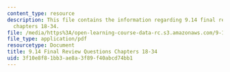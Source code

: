 ```yaml
---
content_type: resource
description: This file contains the information regarding 9.14 final review questions
  chapters 18-34.
file: /media/https%3A/open-learning-course-data-rc.s3.amazonaws.com/9-14-brain-structure-and-its-origins-spring-2014/3f10e8f81bb3ae8a3f89f40abcd74bb1_MIT9_14S14_FinalRevQue18-34.pdf
file_type: application/pdf
resourcetype: Document
title: 9.14 Final Review Questions Chapters 18-34
uid: 3f10e8f8-1bb3-ae8a-3f89-f40abcd74bb1
---
```

